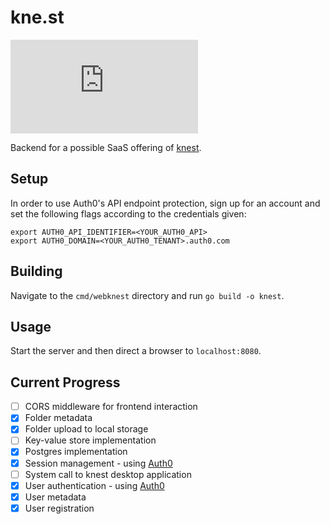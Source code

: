 # kne.st
[![Go Report Card](https://goreportcard.com/badge/github.com/adcrn/kne.st)](https://goreportcard.com/report/github.com/adcrn/kne.st)

Backend for a possible SaaS offering of [knest](https://github.com/adcrn/knest).

## Setup
In order to use Auth0's API endpoint protection, sign up for an account and set
the following flags according to the credentials given:
```
export AUTH0_API_IDENTIFIER=<YOUR_AUTH0_API>
export AUTH0_DOMAIN=<YOUR_AUTH0_TENANT>.auth0.com
```

## Building
Navigate to the `cmd/webknest` directory and run `go build -o knest`.

## Usage
Start the server and then direct a browser to `localhost:8080`.

## Current Progress
- [ ] CORS middleware for frontend interaction
- [x] Folder metadata
- [x] Folder upload to local storage
- [ ] Key-value store implementation
- [x] Postgres implementation
- [x] Session management - using [Auth0](https://auth0.com)
- [ ] System call to knest desktop application
- [x] User authentication - using [Auth0](https://auth0.com)
- [x] User metadata
- [x] User registration

